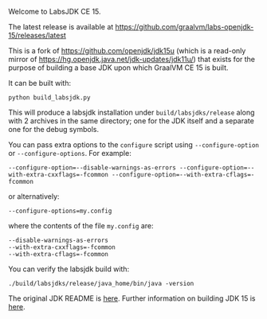 Welcome to LabsJDK CE 15.

The latest release is available at https://github.com/graalvm/labs-openjdk-15/releases/latest

This is a fork of https://github.com/openjdk/jdk15u (which is a read-only
mirror of https://hg.openjdk.java.net/jdk-updates/jdk11u/) that
exists for the purpose of building a base JDK upon which GraalVM CE 15 is built.

It can be built with:
```
python build_labsjdk.py
```
This will produce a labsjdk installation under `build/labsjdks/release` along with 2 archives in the same
directory; one for the JDK itself and a separate one for the debug symbols.

You can pass extra options to the `configure` script using `--configure-option` or `--configure-options`. For example:
```
--configure-option=--disable-warnings-as-errors --configure-option=--with-extra-cxxflags=-fcommon --configure-option=--with-extra-cflags=-fcommon
```
or alternatively:
```
--configure-options=my.config
```
where the contents of the file `my.config` are:
```
--disable-warnings-as-errors
--with-extra-cxxflags=-fcommon
--with-extra-cflags=-fcommon
```

You can verify the labsjdk build with:
```
./build/labsjdks/release/java_home/bin/java -version
```

The original JDK README is [here](README).
Further information on building JDK 15 is [here](doc/building.md).
